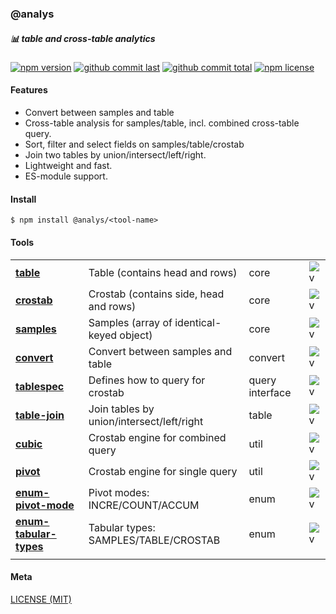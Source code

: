 ### @analys

##### :bar_chart: table and cross-table analytics

[![npm version][badge-npm-version]][url-npm]
[![github commit last][badge-github-last-commit]][url-github]
[![github commit total][badge-github-commit-count]][url-github]
[![npm license][badge-npm-license]][url-npm]

[//]: <> (Shields)
[badge-npm-version]: https://flat.badgen.net/npm/v/@analys/table
[badge-npm-license]: https://flat.badgen.net/npm/license/@analys/table
[badge-github-last-commit]: https://flat.badgen.net/github/last-commit/hoyeungw/analys
[badge-github-commit-count]: https://flat.badgen.net/github/commits/hoyeungw/analys

[//]: <> (Link)
[url-github]: https://github.com/hoyeungw/analys
[url-npm]: https://npmjs.org/package/@analys/vector

#### Features

- Convert between samples and table
- Cross-table analysis for samples/table, incl. combined cross-table query.
- Sort, filter and select fields on samples/table/crostab
- Join two tables by union/intersect/left/right.
- Lightweight and fast.
- ES-module support.

#### Install

```console
$ npm install @analys/<tool-name>
```

#### Tools
|                                                        |                                           |                 |                            |
| ------------------------------------------------------ | ----------------------------------------- | --------------- |--------------------------- |
| [**table**](packages/core/table)                            | Table (contains head and rows)            | core            |![v][table-dm]              |
| [**crostab**](packages/core/crostab)                        | Crostab (contains side, head and rows)    | core            |![v][crostab-dm]            |
| [**samples**](packages/core/samples)                        | Samples (array of identical-keyed object) | core            |![v][samples-dm]            |
| [**convert**](packages/core/convert)                        | Convert between samples and table         | convert         |![v][convert-dm]            |
| [**tablespec**](packages/infrastructure/tablespec)                    | Defines how to query for crostab          | query interface |![v][tablespec-dm]          |
| [**table-join**](archive/table-join)                  | Join tables by union/intersect/left/right | table           |![v][table-join-dm]         |
| [**cubic**](archive/cubic)                         | Crostab engine for combined query         | util            |![v][cubic-dm]              |
| [**pivot**](archive/pivot)                         | Crostab engine for single query           | util            |![v][pivot-dm]              |
| [**enum-pivot-mode**](packages/constants/enum-pivot-mode)       | Pivot modes: INCRE/COUNT/ACCUM            | enum            |![v][enum-pivot-mode-dm]    |
| [**enum-tabular-types**](packages/constants/enum-tabular-types) | Tabular types: SAMPLES/TABLE/CROSTAB      | enum            |![v][enum-tabular-types-dm] |
|                                                        |                                           |                 |                            |

[//]: <> (Local routes)
[table-dm]:              https://flat.badgen.net/npm/dm/@analys/table
[crostab-dm]:            https://flat.badgen.net/npm/dm/@analys/crostab
[samples-dm]:            https://flat.badgen.net/npm/dm/@analys/samples
[convert-dm]:            https://flat.badgen.net/npm/dm/@analys/convert
[tablespec-dm]:          https://flat.badgen.net/npm/dm/@analys/tablespec
[table-join-dm]:         https://flat.badgen.net/npm/dm/@analys/table-join
[cubic-dm]:              https://flat.badgen.net/npm/dm/@analys/cubic
[pivot-dm]:              https://flat.badgen.net/npm/dm/@analys/pivot
[enum-pivot-mode-dm]:    https://flat.badgen.net/npm/dm/@analys/enum-pivot-mode
[enum-tabular-types-dm]: https://flat.badgen.net/npm/dm/@analys/enum-tabular-types

#### Meta
[LICENSE (MIT)](LICENSE)
